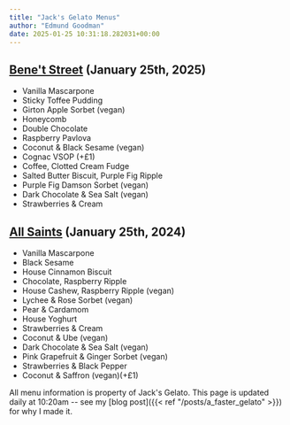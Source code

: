 ```yaml
---
title: "Jack's Gelato Menus"
author: "Edmund Goodman"
date: 2025-01-25 10:31:18.282031+00:00
---
```


## [Bene't Street](https://www.jacksgelato.com/bene-t-street-menu) (January 25th, 2025)

- Vanilla Mascarpone
- Sticky Toffee Pudding
- Girton Apple Sorbet (vegan)
- Honeycomb
- Double Chocolate
- Raspberry Pavlova
- Coconut & Black Sesame (vegan)
- Cognac VSOP (+£1)
- Coffee, Clotted Cream Fudge
- Salted Butter Biscuit, Purple Fig Ripple
- Purple Fig Damson Sorbet (vegan)
- Dark Chocolate & Sea Salt (vegan)
- Strawberries & Cream


## [All Saints](https://www.jacksgelato.com/all-saints-menu) (January 25th, 2024)

- Vanilla Mascarpone
- Black Sesame
- House Cinnamon Biscuit
- Chocolate, Raspberry Ripple
- House Cashew, Raspberry Ripple (vegan)
- Lychee & Rose Sorbet (vegan)
- Pear & Cardamom
- House Yoghurt
- Strawberries & Cream
- Coconut & Ube (vegan)
- Dark Chocolate & Sea Salt (vegan)
- Pink Grapefruit & Ginger Sorbet (vegan)
- Strawberries & Black Pepper
- Coconut & Saffron (vegan)(+£1)

All menu information is property of Jack's Gelato. This page is
updated daily at 10:20am -- see my
[blog post]({{< ref "/posts/a_faster_gelato" >}}) for why I made it.
